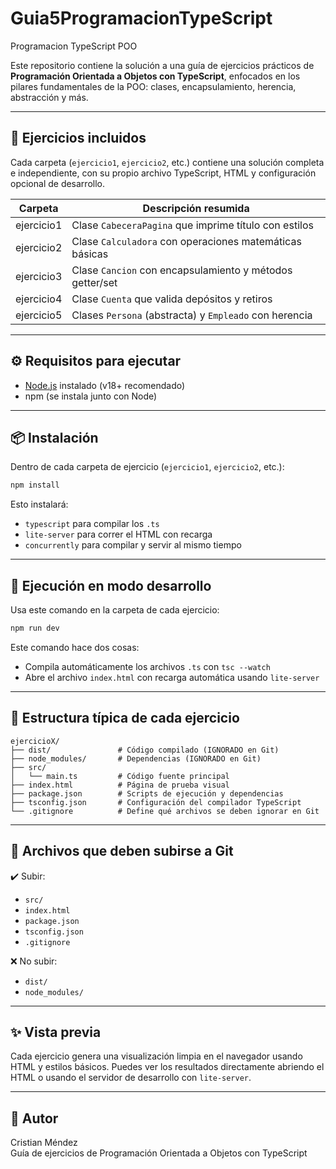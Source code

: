 # Guia5ProgramacionTypeScript
Programacion TypeScript POO

Este repositorio contiene la solución a una guía de ejercicios prácticos de **Programación Orientada a Objetos con TypeScript**, enfocados en los pilares fundamentales de la POO: clases, encapsulamiento, herencia, abstracción y más.

---

## 📘 Ejercicios incluidos

Cada carpeta (`ejercicio1`, `ejercicio2`, etc.) contiene una solución completa e independiente, con su propio archivo TypeScript, HTML y configuración opcional de desarrollo.

| Carpeta       | Descripción resumida                                     |
|--------------|-----------------------------------------------------------|
| ejercicio1    | Clase `CabeceraPagina` que imprime título con estilos    |
| ejercicio2    | Clase `Calculadora` con operaciones matemáticas básicas  |
| ejercicio3    | Clase `Cancion` con encapsulamiento y métodos getter/set |
| ejercicio4    | Clase `Cuenta` que valida depósitos y retiros            |
| ejercicio5    | Clases `Persona` (abstracta) y `Empleado` con herencia   |

---

## ⚙️ Requisitos para ejecutar

- [Node.js](https://nodejs.org/) instalado (v18+ recomendado)
- npm (se instala junto con Node)

---

## 📦 Instalación

Dentro de cada carpeta de ejercicio (`ejercicio1`, `ejercicio2`, etc.):

```bash
npm install
```

Esto instalará:
- `typescript` para compilar los `.ts`
- `lite-server` para correr el HTML con recarga
- `concurrently` para compilar y servir al mismo tiempo

---

## 🚀 Ejecución en modo desarrollo

Usa este comando en la carpeta de cada ejercicio:

```bash
npm run dev
```

Este comando hace dos cosas:
- Compila automáticamente los archivos `.ts` con `tsc --watch`
- Abre el archivo `index.html` con recarga automática usando `lite-server`

---

## 📁 Estructura típica de cada ejercicio

```
ejercicioX/
├── dist/               # Código compilado (IGNORADO en Git)
├── node_modules/       # Dependencias (IGNORADO en Git)
├── src/
│   └── main.ts         # Código fuente principal
├── index.html          # Página de prueba visual
├── package.json        # Scripts de ejecución y dependencias
├── tsconfig.json       # Configuración del compilador TypeScript
└── .gitignore          # Define qué archivos se deben ignorar en Git
```

---

## 🧾 Archivos que deben subirse a Git

✔️ Subir:
- `src/`
- `index.html`
- `package.json`
- `tsconfig.json`
- `.gitignore`

❌ No subir:
- `dist/`
- `node_modules/`

---

## ✨ Vista previa

Cada ejercicio genera una visualización limpia en el navegador usando HTML y estilos básicos. Puedes ver los resultados directamente abriendo el HTML o usando el servidor de desarrollo con `lite-server`.

---

## 🧠 Autor

Cristian Méndez  
Guía de ejercicios de Programación Orientada a Objetos con TypeScript
